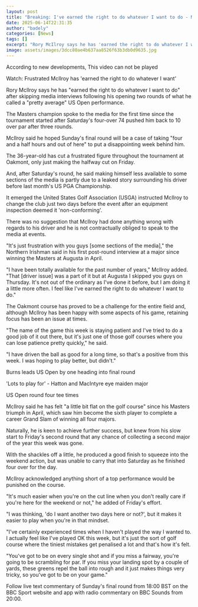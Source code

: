 ```yaml
---
layout: post
title: "Breaking: I've earned the right to do whatever I want to do - McIlroy"
date: 2025-06-14T22:31:35
author: "badely"
categories: [News]
tags: []
excerpt: "Rory McIlroy says he has 'earned the right to do whatever I want to do' after skipping speaking to the media following his opening two rounds at the U"
image: assets/images/3dcc80ae4b637aa8526f63b3db0d9635.jpg
---
```


According to new developments, This video can not be played

Watch: Frustrated McIlroy has 'earned the right to do whatever I want'

Rory McIlroy says he has "earned the right to do whatever I want to do" after skipping media interviews following his opening two rounds of what he called a "pretty average" US Open performance.

The Masters champion spoke to the media for the first time since the tournament started after Saturday's four-over 74 pushed him back to 10 over par after three rounds.

McIlroy said he hoped Sunday's final round will be a case of taking "four and a half hours and out of here" to put a disappointing week behind him.

The 36-year-old has cut a frustrated figure throughout the tournament at Oakmont, only just making the halfway cut on Friday.

And, after Saturday's round, he said making himself less available to some sections of the media is partly due to a leaked story surrounding his driver before last month's US PGA Championship.

It emerged the United States Golf Association (USGA) instructed McIlroy to change the club just two days before the event after an equipment inspection deemed it 'non-conforming'. 

There was no suggestion that McIlroy had done anything wrong with regards to his driver and he is not contractually obliged to speak to the media at events.

"It's just frustration with you guys [some sections of the media]," the Northern Irishman said in his first post-round interview at a major since winning the Masters at Augusta in April.

"I have been totally available for the past number of years," McIlroy added. "That [driver issue] was a part of it but at Augusta I skipped you guys on Thursday. It's not out of the ordinary as I've done it before, but I am doing it a little more often. I feel like I've earned the right to do whatever I want to do."

The Oakmont course has proved to be a challenge for the entire field and, although McIlroy has been happy with some aspects of his game, retaining focus has been an issue at times.

"The name of the game this week is staying patient and I've tried to do a good job of it out there, but it's just one of those golf courses where you can lose patience pretty quickly," he said.

"I have driven the ball as good for a long time, so that's a positive from this week. I was hoping to play better, but didn't."

Burns leads US Open by one heading into final round

'Lots to play for' - Hatton and MacIntyre eye maiden major

US Open round four tee times

McIlroy said he has felt "a little bit flat on the golf course" since his Masters triumph in April, which saw him become the sixth player to complete a career Grand Slam of winning all four majors.

Naturally, he is keen to achieve further success, but knew from his slow start to Friday's second round that any chance of collecting a second major of the year this week was gone.

With the shackles off a little, he produced a good finish to squeeze into the weekend action, but was unable to carry that into Saturday as he finished four over for the day.

McIlroy acknowledged anything short of a top performance would be punished on the course.

"It's much easier when you're on the cut line when you don't really care if you're here for the weekend or not," he added of Friday's effort.

"I was thinking, 'do I want another two days here or not?', but it makes it easier to play when you're in that mindset.

"I've certainly experienced times when I haven't played the way I wanted to. I actually feel like I've played OK this week, but it's just the sort of golf course where the tiniest mistakes get penalised a lot and that's how it's felt.

"You've got to be on every single shot and if you miss a fairway, you're going to be scrambling for par. If you miss your landing spot by a couple of yards, these greens repel the ball into rough and it just makes things very tricky, so you've got to be on your game."

Follow live text commentary of Sunday's final round from 18:00 BST on the BBC Sport website and app with radio commentary on BBC Sounds from 20:00.

